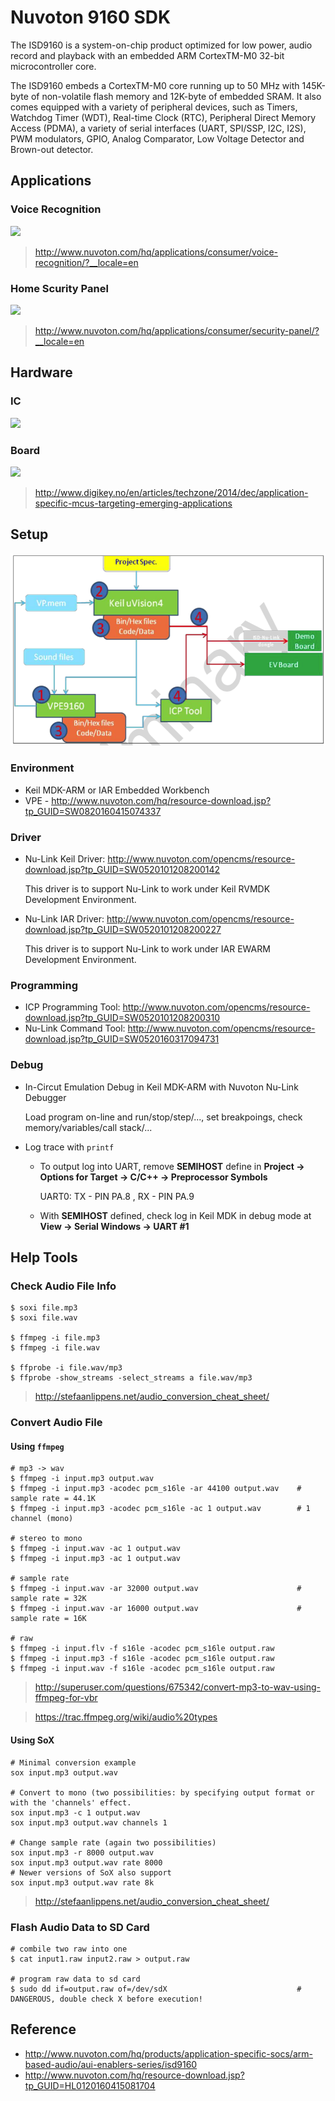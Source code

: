 # Nuvoton 9160 SDK

The ISD9160 is a system-on-chip product optimized for low power, audio record and playback with an embedded ARM CortexTM-M0 32-bit microcontroller core.

The ISD9160 embeds a CortexTM-M0 core running up to 50 MHz with 145K-byte of non-volatile flash memory and 12K-byte of embedded SRAM. It also comes equipped with a variety of peripheral devices, such as Timers, Watchdog Timer (WDT), Real-time Clock (RTC), Peripheral Direct Memory Access (PDMA), a variety of serial interfaces (UART, SPI/SSP, I2C, I2S), PWM modulators, GPIO, Analog Comparator, Low Voltage Detector and Brown-out detector.

## Applications

### Voice Recognition

![](http://www.nuvoton.com/export/sites/nuvoton/images/ISD9160vR.png_1851307823.png)

> http://www.nuvoton.com/hq/applications/consumer/voice-recognition/?__locale=en

### Home Scurity Panel

![](http://www.nuvoton.com/export/sites/nuvoton/images/ISD9160-Security-Panel.png_622442009.png)

> http://www.nuvoton.com/hq/applications/consumer/security-panel/?__locale=en

## Hardware

### IC

![](http://www.digikey.com/-/media/Images/Article%20Library/TechZone%20Articles/2014/December/Application-Specific%20MCUs%20Targeting%20Emerging%20Applications/article-2014december-application-specific-mcus-fig1.jpg)

### Board

![](http://www.digikey.com/-/media/Images/Article%20Library/TechZone%20Articles/2014/December/Application-Specific%20MCUs%20Targeting%20Emerging%20Applications/article-2014december-application-specific-mcus-fig2.jpg)

> http://www.digikey.no/en/articles/techzone/2014/dec/application-specific-mcus-targeting-emerging-applications

## Setup

![](Docs/isd9160_dev_flow.png)

### Environment

- Keil MDK-ARM or IAR Embedded Workbench
- VPE - http://www.nuvoton.com/hq/resource-download.jsp?tp_GUID=SW0820160415074337

### Driver

- Nu-Link Keil Driver: http://www.nuvoton.com/opencms/resource-download.jsp?tp_GUID=SW0520101208200142

  This driver is to support Nu-Link to work under Keil RVMDK Development Environment.

- Nu-Link IAR Driver: http://www.nuvoton.com/opencms/resource-download.jsp?tp_GUID=SW0520101208200227

  This driver is to support Nu-Link to work under IAR EWARM Development Environment.

### Programming

- ICP Programming Tool: http://www.nuvoton.com/opencms/resource-download.jsp?tp_GUID=SW0520101208200310
- Nu-Link Command Tool: http://www.nuvoton.com/opencms/resource-download.jsp?tp_GUID=SW0520160317094731

### Debug

- In-Circut Emulation Debug in Keil MDK-ARM with Nuvoton Nu-Link Debugger

  Load program on-line and run/stop/step/..., set breakpoings, check memory/variables/call stack/...

- Log trace with `printf`
  * To output log into UART, remove **SEMIHOST** define in **Project -> Options for Target -> C/C++ -> Preprocessor Symbols**

    UART0: TX - PIN PA.8 , RX - PIN PA.9

  * With **SEMIHOST** defined, check log in Keil MDK in debug mode at **View -> Serial Windows -> UART #1**

## Help Tools

### Check Audio File Info

```
$ soxi file.mp3
$ soxi file.wav

$ ffmpeg -i file.mp3
$ ffmpeg -i file.wav

$ ffprobe -i file.wav/mp3
$ ffprobe -show_streams -select_streams a file.wav/mp3
```

> http://stefaanlippens.net/audio_conversion_cheat_sheet/

### Convert Audio File

#### Using `ffmpeg`

```
# mp3 -> wav
$ ffmpeg -i input.mp3 output.wav
$ ffmpeg -i input.mp3 -acodec pcm_s16le -ar 44100 output.wav    # sample rate = 44.1K
$ ffmpeg -i input.mp3 -acodec pcm_s16le -ac 1 output.wav        # 1 channel (mono)

# stereo to mono
$ ffmpeg -i input.wav -ac 1 output.wav
$ ffmpeg -i input.mp3 -ac 1 output.wav

# sample rate
$ ffmpeg -i input.wav -ar 32000 output.wav                      # sample rate = 32K
$ ffmpeg -i input.wav -ar 16000 output.wav                      # sample rate = 16K

# raw
$ ffmpeg -i input.flv -f s16le -acodec pcm_s16le output.raw
$ ffmpeg -i input.mp3 -f s16le -acodec pcm_s16le output.raw
$ ffmpeg -i input.wav -f s16le -acodec pcm_s16le output.raw
```

> http://superuser.com/questions/675342/convert-mp3-to-wav-using-ffmpeg-for-vbr

> https://trac.ffmpeg.org/wiki/audio%20types

#### Using SoX

```
# Minimal conversion example
sox input.mp3 output.wav

# Convert to mono (two possibilities: by specifying output format or with the 'channels' effect.
sox input.mp3 -c 1 output.wav
sox input.mp3 output.wav channels 1

# Change sample rate (again two possibilities)
sox input.mp3 -r 8000 output.wav
sox input.mp3 output.wav rate 8000
# Newer versions of SoX also support
sox input.mp3 output.wav rate 8k
```

> http://stefaanlippens.net/audio_conversion_cheat_sheet/

### Flash Audio Data to SD Card

```
# combile two raw into one
$ cat input1.raw input2.raw > output.raw

# program raw data to sd card
$ sudo dd if=output.raw of=/dev/sdX                             # DANGEROUS, double check X before execution!
```

## Reference

- http://www.nuvoton.com/hq/products/application-specific-socs/arm-based-audio/aui-enablers-series/isd9160
- http://www.nuvoton.com/hq/resource-download.jsp?tp_GUID=HL0120160415081704
